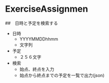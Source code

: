 # ExerciseAssignmen

##　日時と予定を検索する

- 日時　
  - YYYYMMDDhhmm
  - 文字列
- 予定
  - ２５６文字
- 検索
  - 始点、終点を入力
  - 始点から終点までの予定を一覧で出力(json)
  
